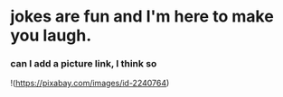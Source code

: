 # jokes are fun and I'm here to make you laugh. 

### can I add a picture link, I think so 

!(https://pixabay.com/images/id-2240764) 

